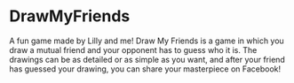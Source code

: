 DrawMyFriends
=============

A fun game made by Lilly and me!
Draw My Friends is a game in which you draw a mutual friend and your opponent has to guess who it is. The drawings can be as detailed or as simple as you want, and after your friend has guessed your drawing, you can share your masterpiece on Facebook!
